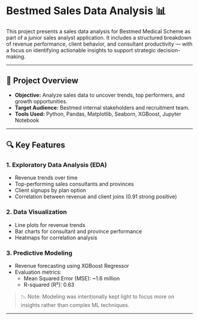 # Bestmed Sales Data Analysis 📊

This project presents a sales data analysis for Bestmed Medical Scheme as part of a junior sales analyst application. It includes a structured breakdown of revenue performance, client behavior, and consultant productivity — with a focus on identifying actionable insights to support strategic decision-making.

---

## 📌 Project Overview

- **Objective:** Analyze sales data to uncover trends, top performers, and growth opportunities.
- **Target Audience:** Bestmed internal stakeholders and recruitment team.
- **Tools Used:** Python, Pandas, Matplotlib, Seaborn, XGBoost, Jupyter Notebook

---

## 🔍 Key Features

### 1. **Exploratory Data Analysis (EDA)**
- Revenue trends over time
- Top-performing sales consultants and provinces
- Client signups by plan option
- Correlation between revenue and client joins (0.91 strong positive)

### 2. **Data Visualization**
- Line plots for revenue trends
- Bar charts for consultant and province performance
- Heatmaps for correlation analysis

### 3. **Predictive Modeling**
- Revenue forecasting using XGBoost Regressor
- Evaluation metrics:
  - Mean Squared Error (MSE): ~1.6 million
  - R-squared (R²): 0.63

> 📉 Note: Modeling was intentionally kept light to focus more on insights rather than complex ML techniques.

---



